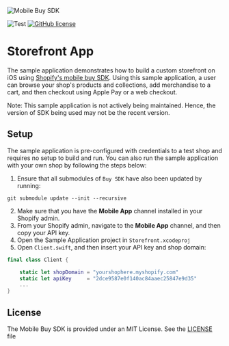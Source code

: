 ![Mobile Buy SDK](https://cloud.githubusercontent.com/assets/5244861/26738020/885c12ac-479a-11e7-8914-2853ec09f89f.png)

![Test](https://github.com/Shopify/mobile-buy-sdk-ios-sample/workflows/Test/badge.svg?event=push)
[![GitHub license](https://img.shields.io/badge/license-MIT-lightgrey.svg?style=flat)](https://github.com/Shopify/mobile-buy-sdk-ios-sample/blob/master/LICENSE)

# Storefront App

The sample application demonstrates how to build a custom storefront on iOS using [Shopify's mobile buy SDK](https://github.com/Shopify/mobile-buy-sdk-ios). Using this sample application, a user can browse your shop's products and collections, add merchandise to a cart, and then checkout using Apple Pay or a web checkout.

Note: This sample application is not actively being maintained. Hence, the version of SDK being used may not be the recent version. 

## Setup

The sample application is pre-configured with credentials to a test shop and requires no setup to build and run. You can also run the sample application with your own shop by following the steps below:

1. Ensure that all submodules of `Buy SDK` have also been updated by running:
```
git submodule update --init --recursive
```
2. Make sure that you have the **Mobile App** channel installed in your Shopify admin.
3. From your Shopify admin, navigate to the **Mobile App** channel, and then copy your API key.
4. Open the Sample Application project in `Storefront.xcodeproj`
5. Open `Client.swift`, and then insert your API key and shop domain:

```swift
final class Client {

    static let shopDomain = "yourshophere.myshopify.com"
    static let apiKey     = "2dce9587e0f140ac84aaec25847e9d35"
    ...
}
```

## License

The Mobile Buy SDK is provided under an MIT License.  See the [LICENSE](../../LICENSE) file

